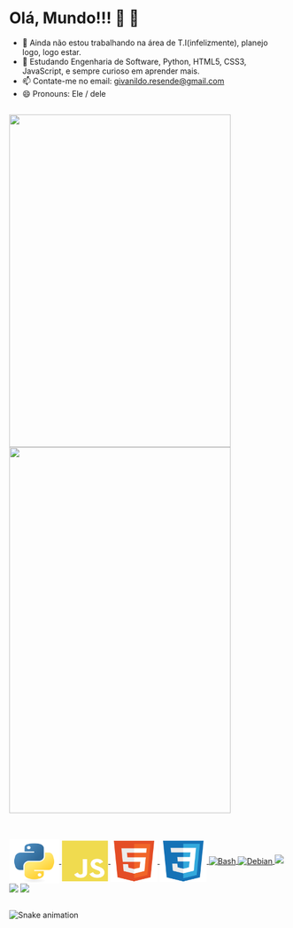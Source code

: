 # Olá, Mundo!!! 🤘   🤘


- 🔭 Ainda não estou trabalhando na área de T.I(infelizmente), planejo logo, logo estar.
- 🌱 Estudando Engenharia de Software, Python, HTML5, CSS3, JavaScript, e sempre curioso em aprender mais.
- 📫 Contate-me no email: givanildo.resende@gmail.com 
- 😄 Pronouns: Ele / dele
##
<div style="display: inline_block">
  <a href="https://github.com/Joey-Resende">
  <img align="center" height="600" width="400" src="https://github-readme-stats.vercel.app/api?username=Joey-Resende&show_icons=true&theme=vision-friendly-dark&include_all_commits=true&count_private=true"/>
  <img align="center" height="660" width="400" src="https://github-readme-stats.vercel.app/api/top-langs/?username=Joey-Resende&layout=compact&langs_count=6&theme=vision-friendly-dark"/>
</div>

##  

<div style="display: inline_block"><br>
  <img align="center" alt="Python" height="80" width="90" src="https://raw.githubusercontent.com/devicons/devicon/master/icons/python/python-original.svg">
  <img align="center" alt="JavaScript" height="75" width="85" src="https://raw.githubusercontent.com/devicons/devicon/master/icons/javascript/javascript-plain.svg">
  <img align="center" alt="HTML5" height="75" width="85" src="https://raw.githubusercontent.com/devicons/devicon/master/icons/html5/html5-original.svg">
  <img align="center" alt="CSS3" height="75" width="85" src="https://raw.githubusercontent.com/devicons/devicon/master/icons/css3/css3-original.svg">
  <img align="center" alt="Bash" height="80" width="90" src="https://cdn.jsdelivr.net/gh/devicons/devicon/icons/bash/bash-original.svg">
  <img align="center" alt="Debian" height="75" width="85" src="https://cdn.jsdelivr.net/gh/devicons/devicon/icons/debian/debian-original.svg">
  <a href = "mailto:givanildo.resende@gmail.com"><img src="https://img.shields.io/badge/-Gmail-%23333?style=for-the-badge&logo=gmail&logoColor=white" target="_blank"></a>
  <a href="https://www.linkedin.com/in/givanildo-resende-5b8bbb218/" target="_blank"><img src="https://img.shields.io/badge/-LinkedIn-%230077B5?style=for-the-badge&logo=linkedin&logoColor=white" target="_blank"></a>
  <a href="https://twitter.com/Joey_Resende" target="_blank"><img src="https://img.shields.io/badge/-Twitter-%230077B5?style=for-the-badge&logo=Twitter&logoColor=white" target="_blank"></a>
 </div> 

  ##  
 ![Snake animation](https://github.com/Joey-Resende/Joey-Resende/blob/output/github-contribution-grid-snake.svg) 
